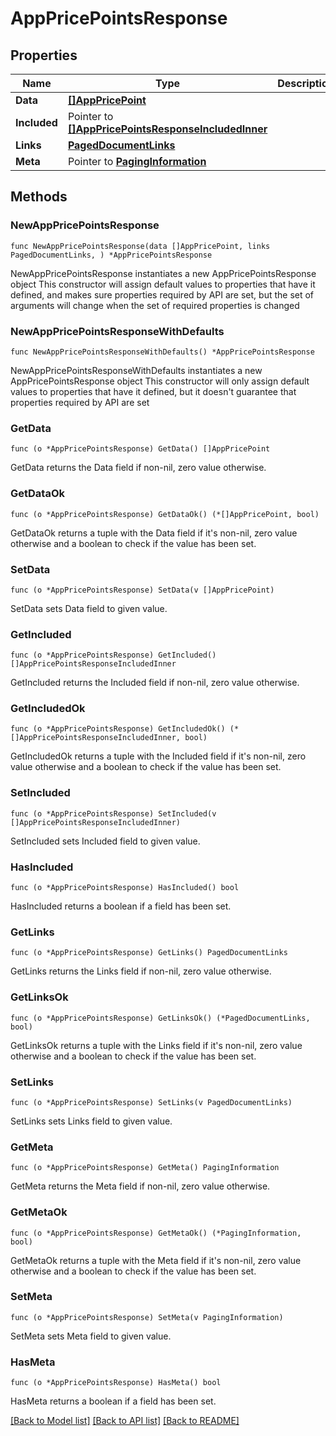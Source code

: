# AppPricePointsResponse

## Properties

Name | Type | Description | Notes
------------ | ------------- | ------------- | -------------
**Data** | [**[]AppPricePoint**](AppPricePoint.md) |  | 
**Included** | Pointer to [**[]AppPricePointsResponseIncludedInner**](AppPricePointsResponseIncludedInner.md) |  | [optional] 
**Links** | [**PagedDocumentLinks**](PagedDocumentLinks.md) |  | 
**Meta** | Pointer to [**PagingInformation**](PagingInformation.md) |  | [optional] 

## Methods

### NewAppPricePointsResponse

`func NewAppPricePointsResponse(data []AppPricePoint, links PagedDocumentLinks, ) *AppPricePointsResponse`

NewAppPricePointsResponse instantiates a new AppPricePointsResponse object
This constructor will assign default values to properties that have it defined,
and makes sure properties required by API are set, but the set of arguments
will change when the set of required properties is changed

### NewAppPricePointsResponseWithDefaults

`func NewAppPricePointsResponseWithDefaults() *AppPricePointsResponse`

NewAppPricePointsResponseWithDefaults instantiates a new AppPricePointsResponse object
This constructor will only assign default values to properties that have it defined,
but it doesn't guarantee that properties required by API are set

### GetData

`func (o *AppPricePointsResponse) GetData() []AppPricePoint`

GetData returns the Data field if non-nil, zero value otherwise.

### GetDataOk

`func (o *AppPricePointsResponse) GetDataOk() (*[]AppPricePoint, bool)`

GetDataOk returns a tuple with the Data field if it's non-nil, zero value otherwise
and a boolean to check if the value has been set.

### SetData

`func (o *AppPricePointsResponse) SetData(v []AppPricePoint)`

SetData sets Data field to given value.


### GetIncluded

`func (o *AppPricePointsResponse) GetIncluded() []AppPricePointsResponseIncludedInner`

GetIncluded returns the Included field if non-nil, zero value otherwise.

### GetIncludedOk

`func (o *AppPricePointsResponse) GetIncludedOk() (*[]AppPricePointsResponseIncludedInner, bool)`

GetIncludedOk returns a tuple with the Included field if it's non-nil, zero value otherwise
and a boolean to check if the value has been set.

### SetIncluded

`func (o *AppPricePointsResponse) SetIncluded(v []AppPricePointsResponseIncludedInner)`

SetIncluded sets Included field to given value.

### HasIncluded

`func (o *AppPricePointsResponse) HasIncluded() bool`

HasIncluded returns a boolean if a field has been set.

### GetLinks

`func (o *AppPricePointsResponse) GetLinks() PagedDocumentLinks`

GetLinks returns the Links field if non-nil, zero value otherwise.

### GetLinksOk

`func (o *AppPricePointsResponse) GetLinksOk() (*PagedDocumentLinks, bool)`

GetLinksOk returns a tuple with the Links field if it's non-nil, zero value otherwise
and a boolean to check if the value has been set.

### SetLinks

`func (o *AppPricePointsResponse) SetLinks(v PagedDocumentLinks)`

SetLinks sets Links field to given value.


### GetMeta

`func (o *AppPricePointsResponse) GetMeta() PagingInformation`

GetMeta returns the Meta field if non-nil, zero value otherwise.

### GetMetaOk

`func (o *AppPricePointsResponse) GetMetaOk() (*PagingInformation, bool)`

GetMetaOk returns a tuple with the Meta field if it's non-nil, zero value otherwise
and a boolean to check if the value has been set.

### SetMeta

`func (o *AppPricePointsResponse) SetMeta(v PagingInformation)`

SetMeta sets Meta field to given value.

### HasMeta

`func (o *AppPricePointsResponse) HasMeta() bool`

HasMeta returns a boolean if a field has been set.


[[Back to Model list]](../README.md#documentation-for-models) [[Back to API list]](../README.md#documentation-for-api-endpoints) [[Back to README]](../README.md)


